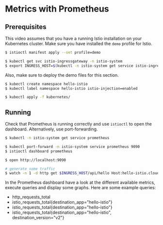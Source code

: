 # Metrics with Prometheus

## Prerequisites

This video assumes that you have a running Istio installation on your Kubernetes cluster. Make sure you have installed the `demo` profile for Istio.

```bash
$ istioctl manifest apply --set profile=demo

$ kubectl get svc istio-ingressgateway -n istio-system
$ export INGRESS_HOST=$(kubectl -n istio-system get service istio-ingressgateway -o jsonpath='{.status.loadBalancer.ingress[0].ip}')
```

Also, make sure to deploy the demo files for this section.

```bash
$ kubectl create namespace hello-istio
$ kubectl label namespace hello-istio istio-injection=enabled

$ kubectl apply -f kubernetes/
```

## Running

Check that Prometheus is running correctly and use `istioctl` to open the dashboard. Alternatively, use port-forwarding.

```bash
$ kubectl -n istio-system get service prometheus

$ kubectl port-forward -n istio-system service prometheus 9090
$ istioctl dashboard prometheus

$ open http://localhost:9090

# generate some traffic
$ watch -n 1 -d http get $INGRESS_HOST/api/hello Host:hello-istio.cloud
```

In the Prometheus dashboard have a look at the different available metrics, execute queries and display some graphs. Here are some example queries:

- http_requests_total
- istio_requests_total{destination_app="hello-istio"}
- istio_requests_total{destination_app="hello-istio"}
- istio_requests_total{destination_app="hello-istio", destination_version="v2"}